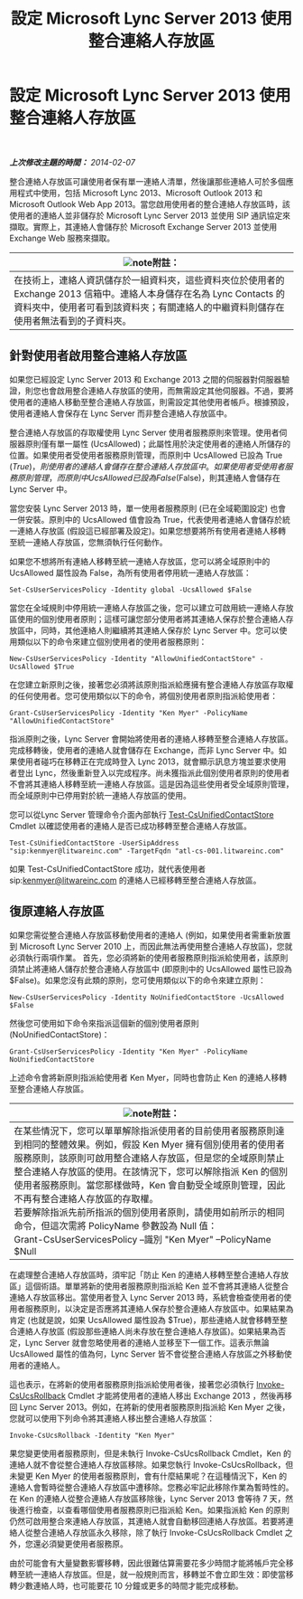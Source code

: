 ﻿---
title: 設定 Microsoft Lync Server 2013 使用整合連絡人存放區
TOCTitle: 設定 Microsoft Lync Server 2013 使用整合連絡人存放區
ms:assetid: 6aa17ae3-764e-4986-a900-85a3cdb8c1fc
ms:mtpsurl: https://technet.microsoft.com/zh-tw/library/JJ688083(v=OCS.15)
ms:contentKeyID: 49890104
ms.date: 08/10/2015
mtps_version: v=OCS.15
ms.translationtype: HT
---

# 設定 Microsoft Lync Server 2013 使用整合連絡人存放區

 

_**上次修改主題的時間：** 2014-02-07_

整合連絡人存放區可讓使用者保有單一連絡人清單，然後讓那些連絡人可於多個應用程式中使用，包括 Microsoft Lync 2013、Microsoft Outlook 2013 和 Microsoft Outlook Web App 2013。當您啟用使用者的整合連絡人存放區時，該使用者的連絡人並非儲存於 Microsoft Lync Server 2013 並使用 SIP 通訊協定來擷取。實際上，其連絡人會儲存於 Microsoft Exchange Server 2013 並使用 Exchange Web 服務來擷取。

<table>
<thead>
<tr class="header">
<th><img src="images/Gg398811.note(OCS.15).gif" title="note" alt="note" />附註：</th>
</tr>
</thead>
<tbody>
<tr class="odd">
<td>在技術上，連絡人資訊儲存於一組資料夾，這些資料夾位於使用者的 Exchange 2013 信箱中。連絡人本身儲存在名為 Lync Contacts 的資料夾中，使用者可看到該資料夾；有關連絡人的中繼資料則儲存在使用者無法看到的子資料夾。</td>
</tr>
</tbody>
</table>


## 針對使用者啟用整合連絡人存放區

如果您已經設定 Lync Server 2013 和 Exchange 2013 之間的伺服器對伺服器驗證，則您也會啟用整合連絡人存放區的使用，而無需設定其他伺服器。不過，要將使用者的連絡人移動至整合連絡人存放區，則需設定其他使用者帳戶。根據預設，使用者連絡人會保存在 Lync Server 而非整合連絡人存放區中。

整合連絡人存放區的存取權使用 Lync Server 使用者服務原則來管理。使用者伺服器原則僅有單一屬性 (UcsAllowed)；此屬性用於決定使用者的連絡人所儲存的位置。如果使用者受使用者服務原則管理，而原則中 UcsAllowed 已設為 True ($True)，則使用者的連絡人會儲存在整合連絡人存放區中。如果使用者受使用者服務原則管理，而原則中 UcsAllowed 已設為 False ($False)，則其連絡人會儲存在 Lync Server 中。

當您安裝 Lync Server 2013 時，單一使用者服務原則 (已在全域範圍設定) 也會一併安裝。原則中的 UcsAllowed 值會設為 True，代表使用者連絡人會儲存於統一連絡人存放區 (假設這已經部署及設定)。如果您想要將所有使用者連絡人移轉至統一連絡人存放區，您無須執行任何動作。

如果您不想將所有連絡人移轉至統一連絡人存放區，您可以將全域原則中的 UcsAllowed 屬性設為 False，為所有使用者停用統一連絡人存放區：

    Set-CsUserServicesPolicy -Identity global -UcsAllowed $False

當您在全域規則中停用統一連絡人存放區之後，您可以建立可啟用統一連絡人存放區使用的個別使用者原則；這樣可讓您部分使用者將其連絡人保存於整合連絡人存放區中，同時，其他連絡人則繼續將其連絡人保存於 Lync Server 中。您可以使用類似以下的命令來建立個別使用者的使用者服務原則：

    New-CsUserServicesPolicy -Identity "AllowUnifiedContactStore" -UcsAllowed $True

在您建立新原則之後，接著您必須將該原則指派給應擁有整合連絡人存放區存取權的任何使用者。您可使用類似以下的命令，將個別使用者原則指派給使用者：

    Grant-CsUserServicesPolicy -Identity "Ken Myer" -PolicyName "AllowUnifiedContactStore"

指派原則之後，Lync Server 會開始將使用者的連絡人移轉至整合連絡人存放區。完成移轉後，使用者的連絡人就會儲存在 Exchange，而非 Lync Server 中。如果使用者碰巧在移轉正在完成時登入 Lync 2013，就會顯示訊息方塊並要求使用者登出 Lync，然後重新登入以完成程序。尚未獲指派此個別使用者原則的使用者不會將其連絡人移轉至統一連絡人存放區。這是因為這些使用者受全域原則管理，而全域原則中已停用對於統一連絡人存放區的使用。

您可以從Lync Server 管理命令介面內部執行 [Test-CsUnifiedContactStore](https://docs.microsoft.com/en-us/powershell/module/skype/Test-CsUnifiedContactStore) Cmdlet 以確認使用者的連絡人是否已成功移轉至整合連絡人存放區。

    Test-CsUnifiedContactStore -UserSipAddress "sip:kenmyer@litwareinc.com" -TargetFqdn "atl-cs-001.litwareinc.com"

如果 Test-CsUnifiedContactStore 成功，就代表使用者 sip:kenmyer@litwareinc.com 的連絡人已經移轉至整合連絡人存放區。

## 復原連絡人存放區

如果您需從整合連絡人存放區移動使用者的連絡人 (例如，如果使用者需重新放置到 Microsoft Lync Server 2010 上，而因此無法再使用整合連絡人存放區)，您就必須執行兩項作業。 首先，您必須將新的使用者服務原則指派給使用者，該原則須禁止將連絡人儲存於整合連絡人存放區中 (即原則中的 UcsAllowed 屬性已設為 $False)。如果您沒有此類的原則，您可使用類似以下的命令來建立原則：

    New-CsUserServicesPolicy -Identity NoUnifiedContactStore -UcsAllowed $False

然後您可使用如下命令來指派這個新的個別使用者原則 (NoUnifiedContactStore)：

    Grant-CsUserServicesPolicy -Identity "Ken Myer" -PolicyName NoUnifiedContactStore

上述命令會將新原則指派給使用者 Ken Myer，同時也會防止 Ken 的連絡人移轉至整合連絡人存放區。

<table>
<thead>
<tr class="header">
<th><img src="images/Gg398811.note(OCS.15).gif" title="note" alt="note" />附註：</th>
</tr>
</thead>
<tbody>
<tr class="odd">
<td>在某些情況下，您可以單單解除指派使用者的目前使用者服務原則達到相同的整體效果。例如，假設 Ken Myer 擁有個別使用者的使用者服務原則，該原則可啟用整合連絡人存放區，但是您的全域原則禁止整合連絡人存放區的使用。在該情況下，您可以解除指派 Ken 的個別使用者服務原則。當您那樣做時，Ken 會自動受全域原則管理，因此不再有整合連絡人存放區的存取權。<br />
若要解除指派先前所指派的個別使用者原則，請使用如前所示的相同命令，但這次需將 PolicyName 參數設為 Null 值：<br />
Grant-CsUserServicesPolicy –識別 &quot;Ken Myer&quot; –PolicyName $Null</td>
</tr>
</tbody>
</table>


在處理整合連絡人存放區時，須牢記「防止 Ken 的連絡人移轉至整合連絡人存放區」這個術語。單單將新的使用者服務原則指派給 Ken 並不會將其連絡人從整合連絡人存放區移出。當使用者登入 Lync Server 2013 時，系統會檢查使用者的使用者服務原則，以決定是否應將其連絡人保存於整合連絡人存放區中。如果結果為肯定 (也就是說，如果 UcsAllowed 屬性設為 $True)，那些連絡人就會移轉至整合連絡人存放區 (假設那些連絡人尚未存放在整合連絡人存放區)。如果結果為否定，Lync Server 就會忽略使用者的連絡人並移至下一個工作。這表示無論 UcsAllowed 屬性的值為何，Lync Server 皆不會從整合連絡人存放區之外移動使用者的連絡人。

這也表示，在將新的使用者服務原則指派給使用者後，接著您必須執行 [Invoke-CsUcsRollback](invoke-csucsrollback.md) Cmdlet 才能將使用者的連絡人移出 Exchange 2013 ，然後再移回 Lync Server 2013。例如，在將新的使用者服務原則指派給 Ken Myer 之後，您就可以使用下列命令將其連絡人移出整合連絡人存放區：

    Invoke-CsUcsRollback -Identity "Ken Myer"

果您變更使用者服務原則，但是未執行 Invoke-CsUcsRollback Cmdlet，Ken 的連絡人就不會從整合連絡人存放區移除。如果您執行 Invoke-CsUcsRollback，但未變更 Ken Myer 的使用者服務原則，會有什麼結果呢？在這種情況下，Ken 的連絡人會暫時從整合連絡人存放區中遭移除。您務必牢記此移除作業為暫時性的。在 Ken 的連絡人從整合連絡人存放區移除後，Lync Server 2013 會等待 7 天，然後進行檢查，以查看哪個使用者服務原則已指派給 Ken。如果指派給 Ken 的原則仍然可啟用整合來連絡人存放區，其連絡人就會自動移回連絡人存放區。若要將連絡人從整合連絡人存放區永久移除，除了執行 Invoke-CsUcsRollback Cmdlet 之外，您還必須變更使用者服務原。

由於可能會有大量變數影響移轉，因此很難估算需要花多少時間才能將帳戶完全移轉至統一連絡人存放區。但是，就一般規則而言，移轉並不會立即生效：即使當移轉少數連絡人時，也可能要花 10 分鐘或更多的時間才能完成移動。

